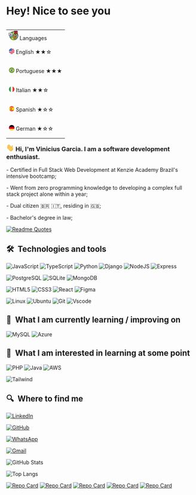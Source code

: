 <h1 align="left">Hey! Nice to see you </h1>

<table align="right">
    <tr><td><img src="./flags/languages.svg" width="25"> Languages</a></td></tr>
    <tr><td><p><img src="./flags/USA.svg" height="15"> English ★★☆</p></td></tr>
    <tr><td><p><img src="./flags/brazil.png" height="15"> Portuguese ★★★</p></td></tr>
    <tr><td><p><img src="./flags/italy.png" height="15"> Italian ★★☆</p></td></tr>
    <tr><td><p><img src="./flags/spain.png" height="15"> Spanish ★☆☆</p></td></tr>
    <tr><td><p><img src="./flags/germany.svg" height="15"> German ★☆☆</p></td></tr>
</table>

<h3 align="left"> 
    <img src="./assets/hi_gif.gif" width="21"></a> Hi, I'm Vinicius Garcia. I am a software
development enthusiast.</h3>
<p>- Certified in Full Stack Web Development at Kenzie Academy Brazil's intensive bootcamp; </p>
<p>- Went from zero programming knowledge to developing a complex full stack project alone within a year;</p>
<p>- Dual citizen 🇧🇷 🇮🇹, residing in 🇬🇧;</p>
<p>- Bachelor's degree in law; </p>

[![Readme Quotes](https://quotes-github-readme.vercel.app/api?type=horizontal&theme=monokai)](https://github.com/piyushsuthar/github-readme-quotes)

## 🛠  Technologies and tools

![JavaScript](https://img.shields.io/badge/JavaScript-F7DF1E?style=for-the-badge&logo=javascript&logoColor=black)
![TypeScript](https://img.shields.io/badge/TypeScript-007ACC?style=for-the-badge&logo=typescript&logoColor=white)
![Python](https://img.shields.io/badge/python-3670A0?style=for-the-badge&logo=python&logoColor=ffdd54)
![Django](https://img.shields.io/badge/django-%23092E20.svg?style=for-the-badge&logo=django&logoColor=white)
![NodeJS](https://img.shields.io/badge/node.js-6DA55F?style=for-the-badge&logo=node.js&logoColor=white)
![Express](https://img.shields.io/badge/express.js-%23404d59.svg?style=for-the-badge&logo=express&logoColor=%2361DAFB)

![PostgreSQL](https://img.shields.io/badge/PostgreSQL-000?style=for-the-badge&logo=postgresql)
![SQLite](https://img.shields.io/badge/SQLite-000?style=for-the-badge&logo=sqlite&logoColor=07405E)
![MongoDB](https://img.shields.io/badge/MongoDB-%234ea94b.svg?style=for-the-badge&logo=mongodb&logoColor=white)

![HTML5](https://img.shields.io/badge/HTML5-E34F26?style=for-the-badge&logo=html5&logoColor=white)
![CSS3](https://img.shields.io/badge/CSS3-1572B6?style=for-the-badge&logo=css3&logoColor=white)
![React](https://img.shields.io/badge/React-20232A?style=for-the-badge&logo=react&logoColor=61DAFB)
![Figma](https://img.shields.io/badge/Figma-696969?style=for-the-badge&logo=figma&logoColor=figma)

![Linux](https://img.shields.io/badge/Linux-000?style=for-the-badge&logo=linux&logoColor=FCC624)
![Ubuntu](https://img.shields.io/badge/Ubuntu-35495E?style=for-the-badge&logo=ubuntu&logoColor=2CA5E0)
![Git](https://img.shields.io/badge/GIT-E44C30?style=for-the-badge&logo=git&logoColor=white)
![Vscode](https://img.shields.io/badge/Vscode-007ACC?style=for-the-badge&logo=visual-studio-code&logoColor=white)

## 📖  What I am currently learning / improving on

![MySQL](https://img.shields.io/badge/MySQL-00000F?style=for-the-badge&logo=mysql&logoColor=white)
![Azure](https://img.shields.io/badge/Azure-blue?style=for-the-badge&logo=microsoft%20azure&logoColor=blue&labelColor=FFFFFF&link=https%3A%2F%2Fimages.app.goo.gl%2FK7PN1jYJd57x4q7A8)

## 👾  What I am interested in learning at some point

![PHP](https://img.shields.io/badge/PHP-777BB4?style=for-the-badge&logo=php&logoColor=white)
![Java](https://img.shields.io/badge/java-%23ED8B00.svg?style=for-the-badge&logo=openjdk&logoColor=white)
![AWS](https://img.shields.io/badge/AWS-000.svg?style=for-the-badge&logo=amazon-aws&logoColor=white)

![Tailwind](https://img.shields.io/badge/tailwindcss-%2338B2AC.svg?style=for-the-badge&logo=tailwind-css&logoColor=white)

## 🔍  Where to find me

[![LinkedIn](https://img.shields.io/badge/LinkedIn-0077B5?style=for-the-badge&logo=linkedin&logoColor=white)](https://www.linkedin.com/in/vini-garcia/)

[![GitHub](https://img.shields.io/badge/GitHub-100000?style=for-the-badge&logo=github&logoColor=white)](https://github.com/vini-garcia)

[![WhatsApp](https://img.shields.io/badge/WhatsApp-25D366?style=for-the-badge&logo=whatsapp&logoColor=white)](https://wa.me/5544984038474)

[![Gmail](https://img.shields.io/badge/Gmail-333333?style=for-the-badge&logo=gmail&logoColor=red)](mailto:devvinigarcia@gmail.com)


![GitHub Stats](https://github-readme-stats.vercel.app/api?username=vini-garcia&theme=transparent&bg_color=000&border_color=30A3DC&show_icons=true&icon_color=30A3DC&title_color=E94D5F&text_color=FFF)

![Top Langs](https://github-readme-stats-git-masterrstaa-rickstaa.vercel.app/api/top-langs/?username=vini-garcia&layout=compact&bg_color=000&border_color=30A3DC&title_color=E94D5F&text_color=FFF)

[![Repo Card](https://github-readme-stats.vercel.app/api/pin/?username=vini-garcia&repo=Bootcamp-Kenzie-M5&bg_color=000&border_color=30A3DC&show_icons=true&icon_color=30A3DC&title_color=E94D5F&text_color=FFF)](https://github.com/vini-garcia/Bootcamp-Kenzie-M5)
[![Repo Card](https://github-readme-stats.vercel.app/api/pin/?username=vini-garcia&repo=Bootcamp-Kenzie-M4&bg_color=000&border_color=30A3DC&show_icons=true&icon_color=30A3DC&title_color=E94D5F&text_color=FFF)](https://github.com/vini-garcia/Bootcamp-Kenzie-M4)
[![Repo Card](https://github-readme-stats.vercel.app/api/pin/?username=vini-garcia&repo=Bootcamp-Kenzie-M3&bg_color=000&border_color=30A3DC&show_icons=true&icon_color=30A3DC&title_color=E94D5F&text_color=FFF)](https://github.com/vini-garcia/Bootcamp-Kenzie-M3)
[![Repo Card](https://github-readme-stats.vercel.app/api/pin/?username=vini-garcia&repo=Bootcamp-Kenzie-M2&bg_color=000&border_color=30A3DC&show_icons=true&icon_color=30A3DC&title_color=E94D5F&text_color=FFF)](https://github.com/vini-garcia/Bootcamp-Kenzie-M2)
[![Repo Card](https://github-readme-stats.vercel.app/api/pin/?username=vini-garcia&repo=Bootcamp-Kenzie-M1&bg_color=000&border_color=30A3DC&show_icons=true&icon_color=30A3DC&title_color=E94D5F&text_color=FFF)](https://github.com/vini-garcia/Bootcamp-Kenzie-M1)

